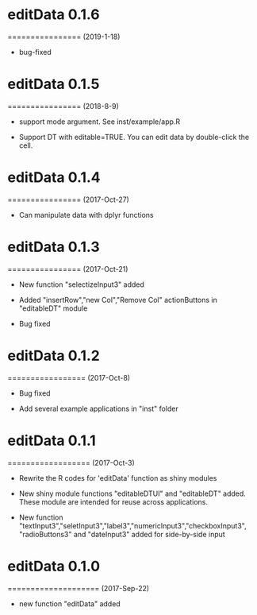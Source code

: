 # editData 0.1.6
================
(2019-1-18)

* bug-fixed


# editData 0.1.5
================
(2018-8-9)

* support mode argument. See inst/example/app.R

* Support DT with editable=TRUE. You can edit data by double-click the cell.


# editData 0.1.4
================
(2017-Oct-27)

* Can manipulate data with dplyr functions 

# editData 0.1.3
================
(2017-Oct-21)

* New function "selectizeInput3" added

* Added "insertRow","new Col","Remove Col" actionButtons in "editableDT" module

* Bug fixed

# editData 0.1.2
=================
(2017-Oct-8)

* Bug fixed

* Add several example applications in "inst" folder

# editData 0.1.1
==================
(2017-Oct-3)

* Rewrite the R codes for 'editData' function as shiny modules

* New shiny module functions "editableDTUI" and "editableDT" added. These module are intended for reuse across applications. 

* New function "textInput3","seletInput3","label3","numericInput3","checkboxInput3",
"radioButtons3" and "dateInput3" added for side-by-side input
 
# editData 0.1.0
====================
(2017-Sep-22)

* new function "editData" added
